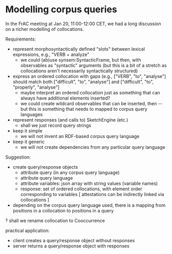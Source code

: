 # Modelling corpus queries

In the FrAC meeting at Jan 20, 11:00-12:00 CET, we had a long discussion on a richer modelling of collocations.

Requirements:
- represent morphosyntactically defined "slots" between lexical expressions, e.g., "VERB + analyze"
  - we could (ab)use synsem:SyntacticFrame, but then, with observables as "syntactic" arguments
    (but this is a bit of a stretch as collocations aren't necessarily syntactically structured)
- express an ordered collocation with gaps (e.g., ["VERB", "to", "analyse"] should match both ["difficult", "to", "analyse"] and ["difficult", "to", "properly", "analyse"]
  - maybe interpret an ordered collocation just as something that can always have additional elements inserted?
  - we could create wildcard observables that can be inserted, then -- but this is something that needs to mapped to corpus query languages
- represent responses (and calls to) SketchEngine (etc.)
  - shall we just record query strings
- keep it simple
  - we will not invent an RDF-based corpus query language
- keep it generic
  - we will not create dependencies from any particular query language

Suggestion:
- create query/response objects
  - attribute query (in any corpus query language)
  - attribute query language
  - attribute variables: json array with string values (variable names)
  - response: set of ordered collocations, with element order corresponding to variables
    [ attestations can be indirectly linked via collocations ]
- depending on the corpus query language used, there is a mapping from positions in a collocation to positions in a query

? shall we rename collocation to Cooccurrence

practical application:
- client creates a query/response object without responses
- server returns a query/response object with responses
